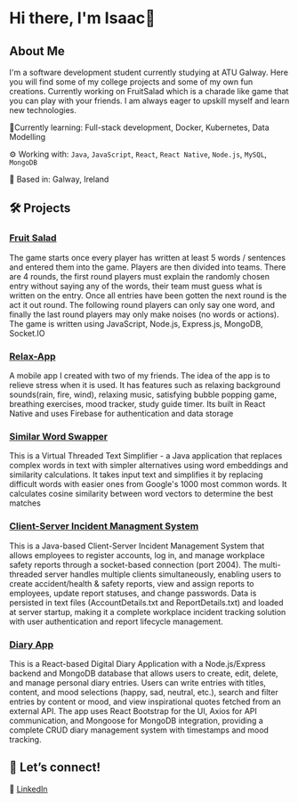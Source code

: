 # Hi there, I'm Isaac👋

## About Me
I'm a software development student currently studying at ATU Galway. Here you will find some of my college projects and some of my own fun creations. Currently working on FruitSalad which is a charade like game that you can play with your friends. I am always eager to upskill myself and learn new technologies.

🌱Currently learning: Full-stack development, Docker, Kubernetes, Data Modelling

⚙️ Working with: ```Java```, ```JavaScript```, ```React```, ```React Native```, ```Node.js```, ```MySQL```, ```MongoDB```

📍 Based in: Galway, Ireland

## 🛠 Projects
### [Fruit Salad](https://github.com/isaacwsolomon/FruitSalad2025)
The game starts once every player has written at least 5 words / sentences and entered them into the game. Players are then divided into teams. There are 4 rounds, the first round players must explain the randomly chosen entry without saying any of the words, their team must guess what is written on the entry. Once all entries have been gotten the next round is the act it out round. The following round players can only say one word, and finally the last round players may only make noises (no words or actions).  
The game is written using JavaScript, Node.js, Express.js, MongoDB, Socket.IO

### [Relax-App](https://github.com/isaacwsolomon/Relax-App)
A mobile app I created with two of my friends. The idea of the app is to relieve stress when it is used. It has features such as relaxing background sounds(rain, fire, wind), relaxing music, satisfying bubble popping game, breathing exercises, mood tracker, study guide timer. Its built in React Native and uses Firebase for authentication and data storage

### [Similar Word Swapper](https://github.com/isaacwsolomon/SimilarWordSwapper)
This is a Virtual Threaded Text Simplifier - a Java application that replaces complex words in text with simpler alternatives using word embeddings and similarity calculations. It takes input text and simplifies it by replacing difficult words with easier ones from Google's 1000 most common words. It calculates cosine similarity between word vectors to determine the best matches

### [Client-Server Incident Managment System](https://github.com/isaacwsolomon/MultiThreadedApp)
This is a Java-based Client-Server Incident Management System that allows employees to register accounts, log in, and manage workplace safety reports through a socket-based connection (port 2004). The multi-threaded server handles multiple clients simultaneously, enabling users to create accident/health & safety reports, view and assign reports to employees, update report statuses, and change passwords. Data is persisted in text files (AccountDetails.txt and ReportDetails.txt) and loaded at server startup, making it a complete workplace incident tracking solution with user authentication and report lifecycle management.

### [Diary App](https://github.com/isaacwsolomon/DiaryApp)
This is a React-based Digital Diary Application with a Node.js/Express backend and MongoDB database that allows users to create, edit, delete, and manage personal diary entries. Users can write entries with titles, content, and mood selections (happy, sad, neutral, etc.), search and filter entries by content or mood, and view inspirational quotes fetched from an external API. The app uses React Bootstrap for the UI, Axios for API communication, and Mongoose for MongoDB integration, providing a complete CRUD diary management system with timestamps and mood tracking.
## 🤝 Let’s connect!

💼 [LinkedIn](https://www.linkedin.com/in/isaac-solomon-11486a9a/)
<!--
**isaacwsolomon/isaacwsolomon** is a ✨ _special_ ✨ repository because its `README.md` (this file) appears on your GitHub profile.

Here are some ideas to get you started:

- 🔭 I’m currently working on ...
- 🌱 I’m currently learning ...
- 👯 I’m looking to collaborate on ...
- 🤔 I’m looking for help with ...
- 💬 Ask me about ...
- 📫 How to reach me: ...
- 😄 Pronouns: ...
- ⚡ Fun fact: ...
-->
